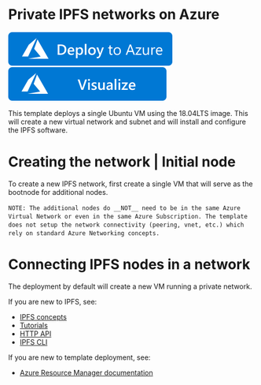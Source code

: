 # Private IPFS networks on Azure

[![Deploy To Azure](https://raw.githubusercontent.com/Azure/azure-quickstart-templates/master/1-CONTRIBUTION-GUIDE/images/deploytoazure.svg?sanitize=true)](https://portal.azure.com/#create/Microsoft.Template/uri/https%3A%2F%2Fraw.githubusercontent.com%2Fcaleteeter%2Fipfs-azure%2Fmaster%2Fcommon%2FazureDeploy.json) [![Visualize](https://raw.githubusercontent.com/Azure/azure-quickstart-templates/master/1-CONTRIBUTION-GUIDE/images/visualizebutton.svg?sanitize=true)](http://armviz.io/#/?load=https%3A%2F%2Fraw.githubusercontent.com%2Fcaleteeter%2Fipfs-azure%2Fmaster%2Fcommon%2FazureDeploy.json)

This template deploys a single Ubuntu VM using the 18.04LTS image. This will create a new virtual network and subnet and will install and configure the IPFS software.

# Creating the network | Initial node

To create a new IPFS network, first create a single VM that will serve as the bootnode for additional nodes.

`NOTE: The additional nodes do __NOT__ need to be in the same Azure Virtual Network or even in the same Azure Subscription. The template does not setup the network connectivity (peering, vnet, etc.) which rely on standard Azure Networking concepts.`

# Connecting IPFS nodes in a network

The deployment by default will create a new VM running a private network.

If you are new to IPFS, see:

- [IPFS concepts](https://docs.ipfs.io/concepts/)
- [Tutorials](https://docs.ipfs.io/how-to/)
- [HTTP API](https://docs.ipfs.io/reference/http/api/)
- [IPFS CLI](https://docs.ipfs.io/reference/cli/)

If you are new to template deployment, see:

- [Azure Resource Manager documentation](https://docs.microsoft.com/en-us/azure/azure-resource-manager/)
